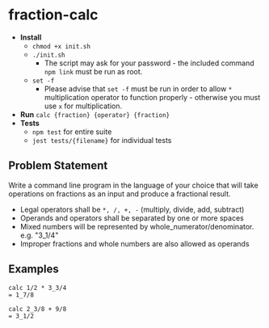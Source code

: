 # fraction-calc

+ **Install** 
    + `chmod +x init.sh`
    + `./init.sh`
       + The script may ask for your password - the included command `npm link` must be run as root.
    + `set -f`
       + Please advise that `set -f` must be run in order to allow `*` multiplication operator to function properly - otherwise you must use `x` for multiplication.
+ **Run** `calc {fraction} {operator} {fraction}`
+ **Tests** 
    + `npm test` for entire suite
    + `jest tests/{filename}` for individual tests 

## Problem Statement
Write a command line program in the language of your choice that will take operations on fractions as an input and produce a fractional result.

+ Legal operators shall be `*, /, +, -` (multiply, divide, add, subtract)
+ Operands and operators shall be separated by one or more spaces
+ Mixed numbers will be represented by whole_numerator/denominator. e.g. "3\_1/4"
+ Improper fractions and whole numbers are also allowed as operands

## Examples

    calc 1/2 * 3_3/4
    = 1_7/8

    calc 2_3/8 + 9/8
    = 3_1/2

